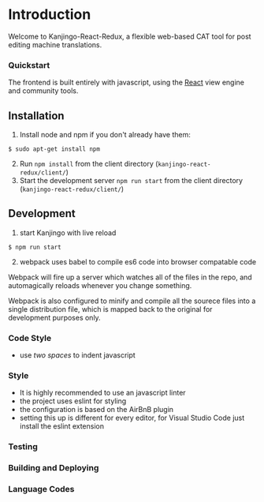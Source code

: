 # Introduction

Welcome to Kanjingo-React-Redux, a flexible web-based CAT tool for post editing machine translations.

### Quickstart

The frontend is built entirely with javascript, using the [React](https://github.com/reactjs) view engine and community tools.     

## Installation    

1. Install node and npm if you don't already have them:
  ```
  $ sudo apt-get install npm
  ```
2. Run `npm install` from the client directory (`kanjingo-react-redux/client/`)
3. Start the development server `npm run start` from the client directory (`kanjingo-react-redux/client/`)

## Development

1. start Kanjingo with live reload
  ```
  $ npm run start
  ``` 

2. webpack uses babel to compile es6 code into browser compatable code

Webpack will fire up a server which watches all of the files in the repo, and automagically reloads whenever you change something. 

Webpack is also configured to minify and compile all the sourece files into a single distribution file, which is mapped back to the original for development purposes only.


### Code Style
* use *two spaces* to indent javascript

### Style

* It is highly recommended to use an javascript linter 
* the project uses eslint for styling
* the configuration is based on the AirBnB plugin 
* setting this up is different for every editor, for Visual Studio Code just install the eslint extension

### Testing

### Building and Deploying

### Language Codes
